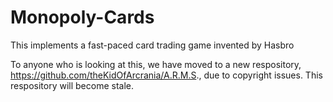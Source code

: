 # Monopoly-Cards
This implements a fast-paced card trading game invented by Hasbro

To anyone who is looking at this, we have moved to a new respository, https://github.com/theKidOfArcrania/A.R.M.S., due to copyright issues. This respository will become stale.
